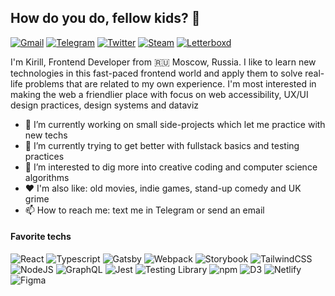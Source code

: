## How do you do, fellow kids? 👋

[![Gmail](https://img.shields.io/badge/Gmail-d14836?style=flat-square&logo=gmail&logoColor=white)](mailto:belobeev.kirill@gmail.com)
[![Telegram](https://img.shields.io/badge/Telegram-2ca5e0?style=flat-square&logo=telegram&logoColor=white)](https://t.me/p1t1ch)
[![Twitter](https://img.shields.io/badge/Twitter-1da1f2?&style=flat-square&logo=Twitter&logoColor=white)](https://twitter.com/p1t1ch)
[![Steam](https://img.shields.io/badge/Steam-000000?&style=flat-square&logo=steam&logoColor=white)](https://steamcommunity.com/id/p1t1ch)
[![Letterboxd](https://img.shields.io/badge/Letterboxd-2c3440?style=flat-square&logo=letterboxd)](https://letterboxd.com/p1t1ch)

I'm Kirill, Frontend Developer from 🇷🇺 Moscow, Russia. I like to learn new technologies in this fast-paced frontend world and apply them to solve real-life problems that are related to my own experience. I'm most interested in making the web a friendlier place with focus on web accessibility, UX/UI design practices, design systems and dataviz

- 🔭 I’m currently working on small side-projects which let me practice with new techs
- 🌱 I’m currently trying to get better with fullstack basics and testing practices
- 🤔 I’m interested to dig more into creative coding and computer science algorithms
- ❤️ I'm also like: old movies, indie games, stand-up comedy and UK grime
- 📫 How to reach me: text me in Telegram or send an email

#### Favorite techs

![React](https://img.shields.io/badge/React-20232a.svg?&style=flat-square&logo=react)
![Typescript](https://img.shields.io/badge/Typescript-007acc?&style=flat-square&logo=typescript&logoColor=white)
![Gatsby](https://img.shields.io/badge/Gatsby-663399?style=flat-square&logo=gatsby&logoColor=white)
![Webpack](https://img.shields.io/badge/Webpack-8dd6f9.svg?&style=flat-square&logo=webpack&logoColor=white)
![Storybook](https://img.shields.io/badge/Storybook-ff4785?style=flat-square&logo=storybook&logoColor=white)
![TailwindCSS](https://img.shields.io/badge/TailwindCSS-38b2ac?&style=flat-square&logo=tailwind-css&logoColor=white)
![NodeJS](https://img.shields.io/badge/NodeJS-43853d?&style=flat-square&logo=node.js&logoColor=white)
![GraphQL](https://img.shields.io/badge/GraphQL-E10098?style=flat-square&logo=graphql)
![Jest](https://img.shields.io/badge/Jest-c21325?&style=flat-square&logo=jest&logoColor=white)
![Testing Library](https://img.shields.io/badge/Testing%20Library-e33332?&style=flat-square&logo=testing-library&logoColor=white)
![npm](https://img.shields.io/badge/npm-cb3837?style=flat-square&logo=npm&logoColor=white)
![D3](https://img.shields.io/badge/D3-f9a03c?style=flat-square&logo=d3.js&logoColor=white)
![Netlify](https://img.shields.io/badge/Netlify-15847d?style=flat-square&logo=netlify&logoColor=white)
![Figma](https://img.shields.io/badge/Figma-ffffff?&style=flat-square&logo=figma&logoColor=black)
